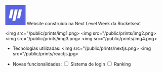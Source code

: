 ![alt Logo](https://github.com/SirGuiL/moveit/blob/main/public/favicon.png?raw=true)
Website construído na Next Level Week da Rocketseat 

<img src="/public/prints/img1.png>
<img src="/public/prints/img2.png>
<img src="/public/prints/img3.png>
<img src="/public/prints/img4.png>

- Tecnologias utilizadas:
<img src="/public/prints/nextjs.png>
<img src="/public/prints/reactjs.jpg>

- Novas funcionalidades:
<input type="checkbox"> Sistema de login
<input type="checkbox"> Ranking
